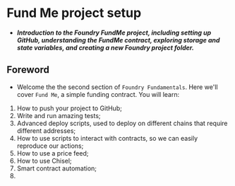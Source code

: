 # Fund Me project setup
- ***Introduction to the Foundry FundMe project, including setting up GitHub, understanding the FundMe contract, exploring storage and state variables, and creating a new Foundry project folder.***

## Foreword
- Welcome the the second section of `Foundry Fundamentals`. Here we'll cover `Fund Me`, a simple funding contract. You will learn:
1. How to push your project to GitHub;
2. Write and run amazing tests;
3. Advanced deploy scripts, used to deploy on different chains that require different addresses;
4. How to use scripts to interact with contracts, so we can easily reproduce our actions;
5. How to use a price feed;
6. How to use Chisel;
7. Smart contract automation;
8. 